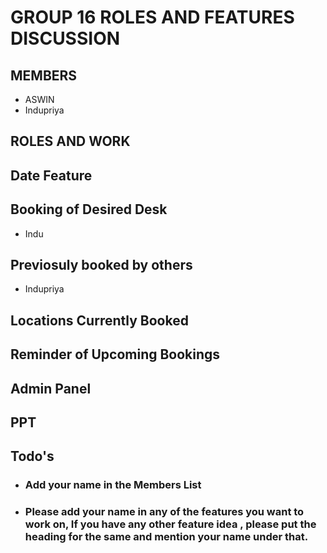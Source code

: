 # GROUP 16 ROLES AND FEATURES DISCUSSION

## MEMBERS 
- ASWIN
- Indupriya
## ROLES AND WORK

## Date Feature

## Booking of Desired Desk
- Indu
## Previosuly booked by others
- Indupriya
## Locations Currently Booked

## Reminder of Upcoming Bookings 

## Admin Panel

## PPT 

## Todo's

- ### Add your name in the Members List
- ### Please add your name in any of the features you want to work on, If you have any other feature idea , please put the heading for the same and mention your name under that. 

